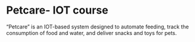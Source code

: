 # Petcare- IOT course
“Petcare” is an IOT-based system designed to automate feeding, track the consumption of food and water, and deliver snacks and toys for pets.
